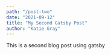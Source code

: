 ```yaml
---
path: "/post-two"
date: "2021-09-12"
title: "My Second Gatsby Post"
author: "Katie Gray"
---
```


This is a second blog post using gatsby
